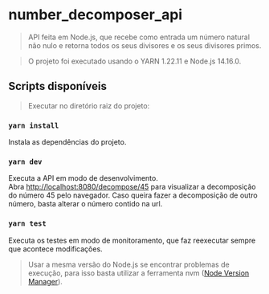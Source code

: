 # number_decomposer_api

> API feita em Node.js, que recebe como entrada um número natural não nulo e retorna todos os seus divisores e os seus divisores primos.

> O projeto foi executado usando o YARN 1.22.11 e Node.js 14.16.0.

## Scripts disponíveis

> Executar no diretório raiz do projeto:

### `yarn install`

Instala as dependências do projeto.
### `yarn dev`

Executa a API em modo de desenvolvimento.\
Abra [http://localhost:8080/decompose/45](http://localhost:8080/decompose/45) para visualizar a decomposição do número 45 pelo navegador. Caso queira fazer a decomposição de outro número, basta alterar o número contido na url.

### `yarn test`

Executa os testes em modo de monitoramento, que faz reexecutar sempre que acontece modificações.

> Usar a mesma versão do Node.js se encontrar problemas de execução, para isso basta utilizar a ferramenta nvm ([Node Version Manager](https://github.com/nvm-sh/nvm)).